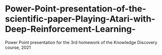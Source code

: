 # Power-Point-presentation-of-the-scientific-paper-Playing-Atari-with-Deep-Reinforcement-Learning-
Power Point presentation for the 3rd homework of the Knowledge Discovery course, 2021
